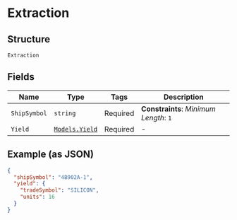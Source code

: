
# Extraction

## Structure

`Extraction`

## Fields

| Name | Type | Tags | Description |
|  --- | --- | --- | --- |
| `ShipSymbol` | `string` | Required | **Constraints**: *Minimum Length*: `1` |
| `Yield` | [`Models.Yield`](../../doc/models/yield.md) | Required | - |

## Example (as JSON)

```json
{
  "shipSymbol": "4B902A-1",
  "yield": {
    "tradeSymbol": "SILICON",
    "units": 16
  }
}
```

